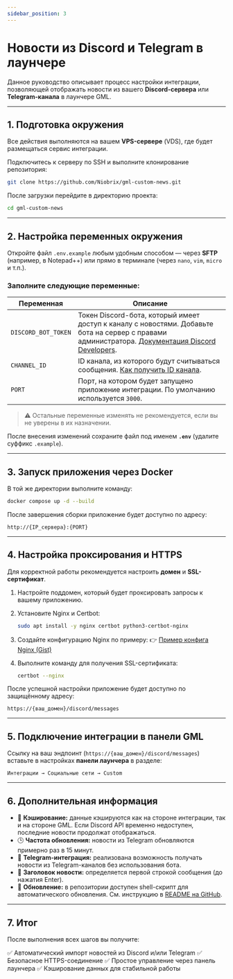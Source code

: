 ```yaml
---
sidebar_position: 3
---
```


# Новости из Discord и Telegram в лаунчере

Данное руководство описывает процесс настройки интеграции, позволяющей отображать новости из вашего **Discord-сервера** или **Telegram-канала** в лаунчере GML.

---

## 1. Подготовка окружения

Все действия выполняются на вашем **VPS-сервере** (VDS), где будет размещаться сервис интеграции.

Подключитесь к серверу по SSH и выполните клонирование репозитория:

```bash
git clone https://github.com/Niobrix/gml-custom-news.git
```

После загрузки перейдите в директорию проекта:

```bash
cd gml-custom-news
```

---

## 2. Настройка переменных окружения

Откройте файл `.env.example` любым удобным способом — через **SFTP** (например, в Notepad++) или прямо в терминале (через `nano`, `vim`, `micro` и т.п.).

### Заполните следующие переменные:

| Переменная          | Описание                                                                                                                                                                                       |
| ------------------- | ---------------------------------------------------------------------------------------------------------------------------------------------------------------------------------------------- |
| `DISCORD_BOT_TOKEN` | Токен Discord-бота, который имеет доступ к каналу с новостями. Добавьте бота на сервер с правами администратора. [Документация Discord Developers](https://discord.com/developers/docs/intro). |
| `CHANNEL_ID`        | ID канала, из которого будут считываться сообщения. [Как получить ID канала](https://support.discord.com/hc/ru/articles/206346498).                                                            |
| `PORT`              | Порт, на котором будет запущено приложение интеграции. По умолчанию используется `3000`.                                                                                                       |

> ⚠️ Остальные переменные изменять не рекомендуется, если вы не уверены в их назначении.

После внесения изменений сохраните файл под именем **`.env`** (удалите суффикс `.example`).

---

## 3. Запуск приложения через Docker

В той же директории выполните команду:

```bash
docker compose up -d --build
```

После завершения сборки приложение будет доступно по адресу:

```
http://{IP_сервера}:{PORT}
```

---

## 4. Настройка проксирования и HTTPS

Для корректной работы рекомендуется настроить **домен** и **SSL-сертификат**.

1. Настройте поддомен, который будет проксировать запросы к вашему приложению.

2. Установите Nginx и Certbot:

   ```bash
   sudo apt install -y nginx certbot python3-certbot-nginx
   ```

3. Создайте конфигурацию Nginx по примеру:
   👉 [Пример конфига Nginx (Gist)](https://gist.github.com/yakoshiq/5b6aa80133fef30f8dc44f7e3cb37ec6)

4. Выполните команду для получения SSL-сертификата:

   ```bash
   certbot --nginx
   ```

После успешной настройки приложение будет доступно по защищённому адресу:

```
https://{ваш_домен}/discord/messages
```

---

## 5. Подключение интеграции в панели GML

Ссылку на ваш эндпоинт (`https://{ваш_домен}/discord/messages`) вставьте в настройках **панели лаунчера** в разделе:

```
Интеграции → Социальные сети → Custom
```

---

## 6. Дополнительная информация

* 🔄 **Кэширование:** данные кэшируются как на стороне интеграции, так и на стороне GML. Если Discord API временно недоступен, последние новости продолжат отображаться.
* 🕒 **Частота обновления:** новости из Telegram обновляются примерно раз в 15 минут.
* 🧩 **Telegram-интеграция:** реализована возможность получать новости из Telegram-каналов без использования бота.
* 🧾 **Заголовок новости:** определяется первой строкой сообщения (до нажатия Enter).
* 🔁 **Обновление:** в репозитории доступен shell-скрипт для автоматического обновления. См. инструкцию в [README на GitHub](https://github.com/Niobrix/gml-custom-news).

---

## 7. Итог

После выполнения всех шагов вы получите:

✅ Автоматический импорт новостей из Discord и/или Telegram
✅ Безопасное HTTPS-соединение
✅ Простое управление через панель лаунчера
✅ Кэширование данных для стабильной работы